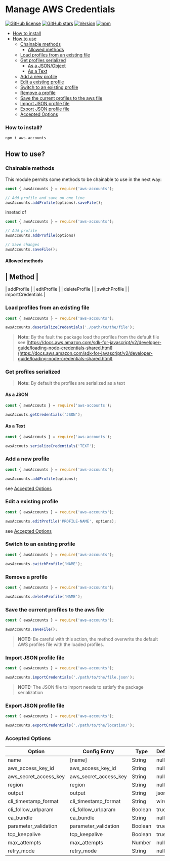 # Manage AWS Credentials

[![GitHub license](https://img.shields.io/github/license/AndresMorelos/aws-accounts?style=flat-square)](https://github.com/AndresMorelos/aws-accounts/blob/master/LICENSE)
[![GitHub stars](https://img.shields.io/github/stars/AndresMorelos/aws-accounts?style=flat-square)](https://github.com/AndresMorelos/aws-accounts/stargazers)
[![Version](https://img.shields.io/npm/v/aws-accounts.svg?style=flat-square)](https://www.npmjs.com/package/aws-accounts)
[![npm](https://img.shields.io/npm/dw/aws-accounts?style=flat-square)](https://www.npmjs.com/package/aws-accounts)

* [How to install](#how-to-install)
* [How to use](#how-to-use)
  + [Chainable methods](#chainable-methods)
    - [Allowed methods](#allowed-methods)
  + [Load profiles from an existing file](#load-profiles-from-an-existing-file)
  + [Get profiles serialized](#get-profiles-serialized)
    - [As a JSON/Object](#as-a-json)
    - [As a Text](#as-a-text)
  + [Add a new profile](#add-a-new-profile)
  + [Edit a existing profile](#edit-a-existing-profile)
  + [Switch to an existing profile](#switch-to-an-existing-profile)
  + [Remove a profile](#remove-a-profile)
  + [Save the current profiles to the aws file](#save-the-current-profiles-to-the-aws-file)
  + [Import JSON profile file](#import-json-profile-file)
  + [Export JSON profile file](#export-json-profile-file)
  + [Accepted Options](#accepted-options)

### How to install?

``` sh
npm i aws-accounts
```

## How to use?

### Chainable methods

This module permits some methods to be chainable to use in the next way:


```js
const { awsAccounts } = require('aws-accounts');

// Add profile and save on one line
awsAccounts.addProfile(options).saveFile();
```

insetad of 


```js
const { awsAccounts } = require('aws-accounts');

// Add profile
awsAccounts.addProfile(options)

// Save changes
awsAccounts.saveFile();
```

#### Allowed methods

| Method            |
---------------------
| addProfile        |
| editProfile       |
| deleteProfile     |
| switchProfile     |
| importCredentials |


### Load profiles from an existing file

``` js
const { awsAccounts } = require('aws-accounts');

awsAccounts.deserializeCredentials('./path/to/the/file');
```

> **Note:** By the fault the package load the profiles from the default file see [https://docs.aws.amazon.com/sdk-for-javascript/v2/developer-guide/loading-node-credentials-shared.html](https://docs.aws.amazon.com/sdk-for-javascript/v2/developer-guide/loading-node-credentials-shared.html)

### Get profiles serialized

> **Note:** By default the profiles are serialized as a text

#### As a JSON

``` js
const { awsAccouts } = require('aws-accounts');

awsAccouts.getCredentials('JSON');
```

#### As a Text

``` js
const { awsAccouts } = require('aws-accounts');

awsAccouts.serializeCredentials('TEXT');
```

### Add a new profile

``` js
const { awsAccounts } = require('aws-accounts');

awsAccounts.addProfile(options);
```

see [Accepted Options](#accepted-options)

### Edit a existing profile

``` js
const { awsAccounts } = require('aws-accounts');

awsAccounts.editProfile('PROFILE-NAME', options);
```
see [Accepted Options](#accepted-options)

### Switch to an existing profile

``` js
const { awsAccounts } = require('aws-accounts');

awsAccounts.switchProfile('NAME');
```

### Remove a profile

``` js
const { awsAccounts } = require('aws-accounts');

awsAccounts.deleteProfile('NAME');
```

### Save the current profiles to the aws file

``` js
const { awsAccounts } = require('aws-accounts');

awsAccounts.saveFile();
```

> **NOTE:** Be careful with this action, the method overwrite the default AWS profiles file with the loaded profiles.

### Import JSON profile file

``` js
const { awsAccounts } = require('aws-accounts');

awsAccounts.importCredentials('./path/to/the/file.json');
```

> **NOTE:** The JSON file to import needs to satisfy the package serialization

### Export JSON profile file

``` js
const { awsAccounts } = require('aws-accounts');

awsAccounts.exportCredentials('./path/to/the/location/');
```


### Accepted Options

| Option                     | Config Entry          | Type    | Default |
| -------------------------- | --------------------- | ------- | ------- |
| name                       | [name]                | String  | null    |
| aws_access_key_id          | aws_access_key_id     | String  | null    |
| aws_secret_access_key      | aws_secret_access_key | String  | null    |
| region                     | region                | String  | null    |
| output                     | output                | String  | json    |
| cli_timestamp_format       | cli_timestamp_format  | String  | wire    |
| cli_follow_urlparam        | cli_follow_urlparam   | Boolean | true    |
| ca_bundle                  | ca_bundle             | String  | null    |
| parameter_validation       | parameter_validation  | Boolean | true    |
| tcp_keepalive              | tcp_keepalive         | Boolean | true    |
| max_attempts               | max_attempts          | Number  | null    |
| retry_mode                 | retry_mode            | String  | null    |